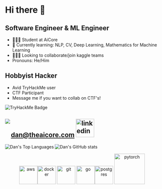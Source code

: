 # Hi there 👋

## Software Engineer & ML Engineer
- 🧑🏼‍🎓 Student at AiCore
- 🌱 Currently learning: NLP, CV, Deep Learning, Mathematics for Machine Learning
- 👨🏼‍🔬 Looking to collaborate/join kaggle teams
- Pronouns: He/Him
## Hobbyist Hacker
- Avid TryHackMe user
- CTF Participant
- Message me if you want to collab on CTF's!

![TryHackMe Badge](https://tryhackme-badges.s3.amazonaws.com/DaN.Lund.png)

<img align="left" src="https://img.shields.io/badge/Gmail-D14836?style=for-the-badge&logo=gmail&logoColor=white"> dan@theaicore.com
<a align="left" href="https://www.linkedin.com/in/daniel-lund-311551149/"><img src="https://icongr.am/devicon/linkedin-original.svg?size=128&color=currentColor" alt="linkedin" width="60" height="60"/></a>
---
![Dan's Top Languages](https://github-readme-stats.vercel.app/api/top-langs/?username=DanielLund&layout=compact&hide=html&theme=midnight-purple)
![Dan's GitHub stats](https://github-readme-stats.vercel.app/api?username=DanielLund&show_icons=true&count_private=true&theme=midnight-purple)

<p align="center"><img  src="https://icongr.am/devicon/amazonwebservices-original.svg?size=128&color=currentColor" alt="aws" width="60" height="60"/><img src="https://icongr.am/devicon/docker-original.svg?size=128&color=currentColor" alt="docker" width="60" height="60"/> <img src="https://icongr.am/devicon/git-original.svg?size=128&color=currentColor" alt="git" width="60" height="60"/>
  <img src="https://icongr.am/devicon/go-original.svg?size=128&color=currentColor" alt="go" width="60" height="60"/><img src="https://icongr.am/devicon/postgresql-original.svg?size=128&color=currentColor" alt="postgres" width="60" height="60"/>   <img src="https://github.com/valohai/ml-logos/blob/master/pytorch.svg" alt="pytorch" width="100" height="100"/></p>
<!--
**DanielLund/DanielLund** is a ✨ _special_ ✨ repository because its `README.md` (this file) appears on your GitHub profile.

Here are some ideas to get you started:

- 🔭 I’m currently working on ...
- 🌱 I’m currently learning ...
- 👯 I’m looking to collaborate on ...
- 🤔 I’m looking for help with ...
- 💬 Ask me about ...
- 📫 How to reach me: ...
- 😄 Pronouns: ...
- ⚡ Fun fact: ...
-->


